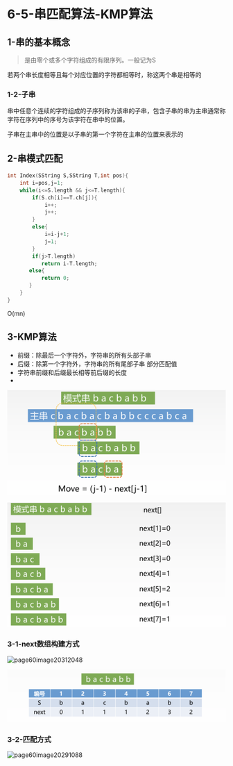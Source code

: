 # 6-5-串匹配算法-KMP算法

## 1-串的基本概念

> 是由零个或多个字符组成的有限序列。一般记为S

若两个串长度相等且每个对应位置的字符都相等时，称这两个串是相等的

### 1-2-子串

串中任意个连续的字符组成的子序列称为该串的子串，包含子串的串为主串通常称字符在序列中的序号为该字符在串中的位置。

子串在主串中的位置是以子串的第一个字符在主串的位置来表示的

## 2-串模式匹配

```cpp
int Index(SString S,SString T,int pos){
    int i=pos,j=1;
    while(i<=S.length && j<=T.length){
        if(S.ch[i]==T.ch[j]){
            i++;
            j++;
        }
        else{
            i=i-j+1;
            j=1;
        }
        if(j>T.length)
           return i-T.length;
       else{
           return 0;
       }
    }
}
```

O\(mn\)

## 3-KMP算法

* 前缀：除最后一个字符外，字符串的所有头部子串 
* 后缀：除第一个字符外，字符串的所有尾部子串 部分匹配值
* 字符串前缀和后缀最长相等前后缀的长度
* 
![](../../.gitbook/assets/image%20%28386%29.png)

![](../../.gitbook/assets/image%20%28188%29.png)

### 3-1-next数组构建方式

![page60image20312048](blob:https://app.gitbook.com/87916263-1ab9-490b-99f1-5685a8a737b1)

![](../../.gitbook/assets/image%20%2834%29.png)

### 3-2-匹配方式

![page60image20291088](blob:https://app.gitbook.com/bdfebd16-651a-4f89-9b20-265136d76b9b)


